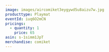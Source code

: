 ```yaml
---
image: images/aircomiket3eygywd5u8aizu7w.jpg
producttype: Playmat
eventId: iuq6O2mCN
pricings:
  - quantity: 1
    price: 65
asin: s-1simm1JpT
merchandise: comiket
---
```

